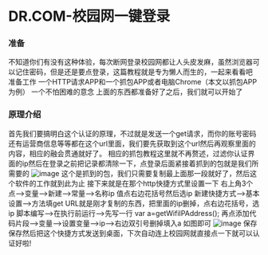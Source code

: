 # DR.COM-校园网一键登录
### 准备
不知道你们有没有这种体验，每次断网登录校园网都让人头皮发麻，虽然浏览器可以记住密码，但是还是要点登录，这篇教程就是专为懒人而生的，一起来看看吧
准备工作
一个HTTP请求APP和一个抓包APP或者电脑Chrome（本文以抓包APP为例）
一个不怕困难的意念
上面的东西都准备好了之后，我们就可以开始了
### 原理介绍
首先我们要搞明白这个认证的原理，不过就是发送一个get请求，而你的账号密码还有运营商信息等等都在这个url里面，我们要先获取到这个url然后再观察里面的内容，相应的融会贯通就好了。
相应的抓包教程这里就不再赘述，过滤你认证界面的ip然后在登录之前把记录都清除一下，点登录后面紧接着抓到的包就是我们所需要的
![image](https://github.com/MasterKeee/DR.com-One-click-login-to-the-campus-network/assets/63624079/9d326f9a-3d8d-41f9-a773-0bc94bedb946)
 这个是抓到的包，我们只需要复制最上面那一段就好了，然后这个软件的工作就到此为止
接下来就是在那个http快捷方式里设置一下
右上角3个点-->变量-->新建-->常量-->名称ip 值点右边花括号然后选ip
新建快捷方式-->基本设置-->方法填get URL就是刚才复制的东西，把里面的ip删掉，点右边花括号，选ip
脚本编写-->在执行前运行-->先写一行
var a=getWifiIPAddress();
再点添加代码片段-->变量-->设置变量-->ip-->右边双引号删掉填入a 如图即可
![image](https://github.com/MasterKeee/DR.com-One-click-login-to-the-campus-network/assets/63624079/00706a16-970e-426b-8143-fab217f04345)
保存保存然后把这个快捷方式发送到桌面，下次自动连上校园网就直接点一下就可以认证好啦!
